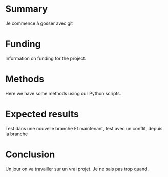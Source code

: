 # Summary

Je commence à gosser avec git

# Funding

Information on funding for the project.

# Methods

Here we have some methods using our Python scripts.

# Expected results

Test dans une nouvelle branche
Et maintenant, test avec un conflit, depuis la branche

# Conclusion

Un jour on va travailler sur un vrai projet.
Je ne sais pas trop quand.

